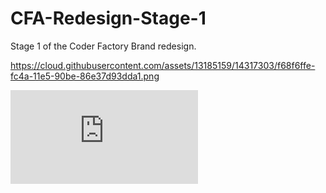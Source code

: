 # CFA-Redesign-Stage-1
Stage 1 of the Coder Factory Brand redesign.


https://cloud.githubusercontent.com/assets/13185159/14317303/f68f6ffe-fc4a-11e5-90be-86e37d93dda1.png



![alt text](https://github.com/RuNpiXelruN/CFA-Redesign-Stage-1/blob/master/drkrm_wireframe-main1.pdf "Brand Redesign 1")
